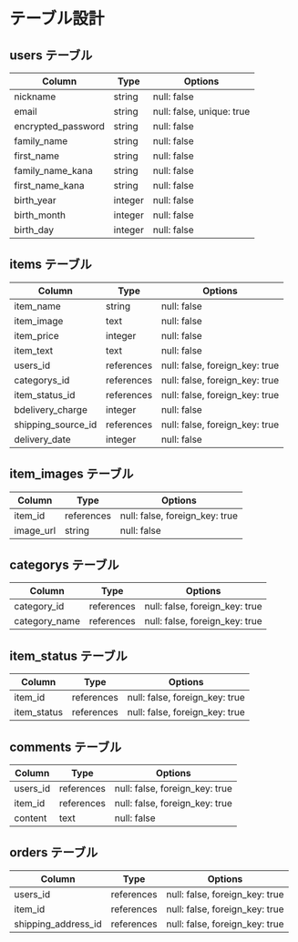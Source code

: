 # テーブル設計

## users テーブル

| Column             | Type    | Options                   |
| ------------------ | ------- | ------------------------- |
| nickname           | string  | null: false               |
| email              | string  | null: false, unique: true |
| encrypted_password | string  | null: false               |
| family_name        | string  | null: false               |
| first_name         | string  | null: false               |
| family_name_kana   | string  | null: false               |
| first_name_kana    | string  | null: false               |
| birth_year         | integer | null: false               |
| birth_month        | integer | null: false               |
| birth_day          | integer | null: false               |


## items テーブル

| Column             | Type       | Options                        |
| ------------------ | ---------- | ------------------------------ |
| item_name          | string     | null: false                    |
| item_image         | text       | null: false                    |
| item_price         | integer    | null: false                    |
| item_text          | text       | null: false                    |
| users_id           | references | null: false, foreign_key: true |
| categorys_id       | references | null: false, foreign_key: true |
| item_status_id     | references | null: false, foreign_key: true |
| bdelivery_charge   | integer    | null: false                    |
| shipping_source_id | references | null: false, foreign_key: true |
| delivery_date      | integer    | null: false                    |


## item_images テーブル

| Column    | Type       | Options                        |
| --------- | ---------- | ------------------------------ |
| item_id   | references | null: false, foreign_key: true |
| image_url | string     | null: false                    |


## categorys テーブル

| Column        | Type       | Options                        |
| ------------- | ---------- | ------------------------------ |
| category_id   | references | null: false, foreign_key: true |
| category_name | references | null: false, foreign_key: true |


## item_status テーブル

| Column      | Type       | Options                        |
| ----------- | ---------- | ------------------------------ |
| item_id     | references | null: false, foreign_key: true |
| item_status | references | null: false, foreign_key: true |


## comments テーブル

| Column    | Type       | Options                        |
| --------- | ---------- | ------------------------------ |
| users_id  | references | null: false, foreign_key: true |
| item_id   | references | null: false, foreign_key: true |
| content   | text       | null: false                    |


## orders テーブル

| Column              | Type       | Options                        |
| ------------------- | ---------- | ------------------------------ |
| users_id            | references | null: false, foreign_key: true |
| item_id             | references | null: false, foreign_key: true |
| shipping_address_id | references | null: false, foreign_key: true |
